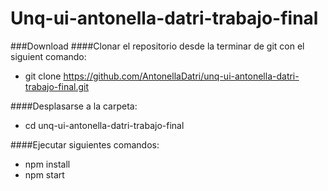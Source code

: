 # Unq-ui-antonella-datri-trabajo-final

###Download
####Clonar el repositorio desde la terminar de git con el siguient comando:
- git clone https://github.com/AntonellaDatri/unq-ui-antonella-datri-trabajo-final.git

####Desplasarse a la carpeta:
- cd unq-ui-antonella-datri-trabajo-final

####Ejecutar siguientes comandos:
- npm install
- npm start
